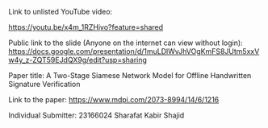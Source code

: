 Link to unlisted YouTube video:

https://youtu.be/x4m_1RZHjvo?feature=shared

Public link to the slide (Anyone on the internet can view without login):
https://docs.google.com/presentation/d/1muLDlWvJhVOgKmFS8JUtm5xxVw4y_z-ZQT59EJdQX9g/edit?usp=sharing

Paper title:
A Two-Stage Siamese Network Model for Offline Handwritten Signature Verification

Link to the paper:
https://www.mdpi.com/2073-8994/14/6/1216

Individual Submitter:
23166024 Sharafat Kabir Shajid
